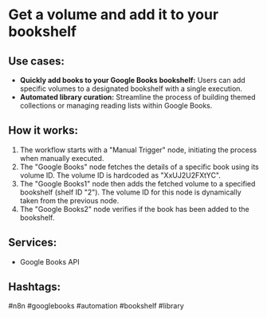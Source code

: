 # Get a volume and add it to your bookshelf

## Use cases:

*   **Quickly add books to your Google Books bookshelf:** Users can add specific volumes to a designated bookshelf with a single execution.
*   **Automated library curation:** Streamline the process of building themed collections or managing reading lists within Google Books.

## How it works:

1.  The workflow starts with a "Manual Trigger" node, initiating the process when manually executed.
2.  The "Google Books" node fetches the details of a specific book using its volume ID. The volume ID is hardcoded as "XxUJ2U2FXtYC".
3.  The "Google Books1" node then adds the fetched volume to a specified bookshelf (shelf ID "2"). The volume ID for this node is dynamically taken from the previous node.
4.  The "Google Books2" node verifies if the book has been added to the bookshelf.

## Services:

*   Google Books API

## Hashtags:

#n8n #googlebooks #automation #bookshelf #library
